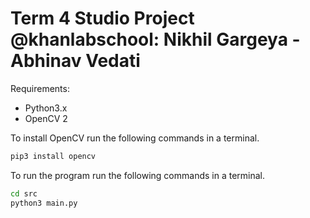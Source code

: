 # Term 4 Studio Project @khanlabschool: Nikhil Gargeya - Abhinav Vedati

Requirements:
 - Python3.x
 - OpenCV 2

To install OpenCV run the following commands in a terminal.
 ```bash
 pip3 install opencv
 ```
 
 To run the program run the following commands in a terminal.

 ```bash
 cd src
 python3 main.py
 ```
